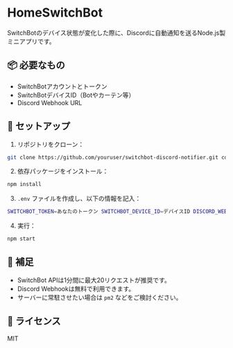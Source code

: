 # HomeSwitchBot

SwitchBotのデバイス状態が変化した際に、Discordに自動通知を送るNode.js製ミニアプリです。

## 📦 必要なもの

- SwitchBotアカウントとトークン
- SwitchBotデバイスID（Botやカーテン等）
- Discord Webhook URL

## 🚀 セットアップ

1. リポジトリをクローン：

```bash
git clone https://github.com/youruser/switchbot-discord-notifier.git cd switchbot-discord-notifier
```

2. 依存パッケージをインストール：

```bash
npm install
```


3. `.env` ファイルを作成し、以下の情報を記入：

```bash
SWITCHBOT_TOKEN=あなたのトークン SWITCHBOT_DEVICE_ID=デバイスID DISCORD_WEBHOOK_URL=Webhook URL
```

4. 実行：

```bash
npm start
```

## 📝 補足

- SwitchBot APIは1分間に最大20リクエストが推奨です。
- Discord Webhookは無料で利用できます。
- サーバーに常駐させたい場合は `pm2` などをご検討ください。

## 📄 ライセンス

MIT
